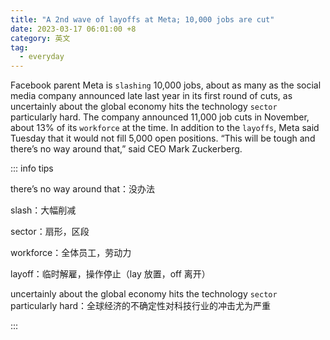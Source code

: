 ```yaml
---
title: "A 2nd wave of layoffs at Meta; 10,000 jobs are cut"
date: 2023-03-17 06:01:00 +8
category: 英文
tag:
  - everyday
---
```


Facebook parent Meta is `slashing` 10,000 jobs, about as many as the social media company announced late last year in its first round of cuts, as uncertainly about the global economy hits the technology `sector` particularly hard. The company announced 11,000 job cuts in November, about 13% of its `workforce` at the time. In addition to the `layoffs`, Meta said Tuesday that it would not fill 5,000 open positions. “This will be tough and there’s no way around that,” said CEO Mark Zuckerberg.

::: info tips

there’s no way around that：没办法

slash：大幅削减

sector：扇形，区段

workforce：全体员工，劳动力

layoff：临时解雇，操作停止（lay 放置，off 离开）

uncertainly about the global economy hits the technology `sector` particularly hard：全球经济的不确定性对科技行业的冲击尤为严重

:::

